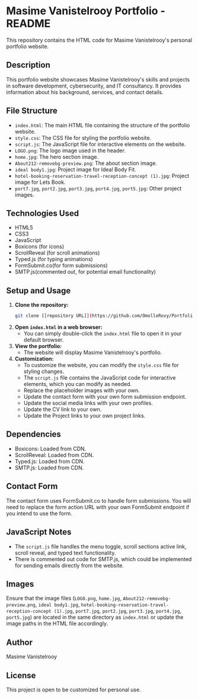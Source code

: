 # Masime Vanistelrooy Portfolio - README

This repository contains the HTML code for Masime Vanistelrooy's personal portfolio website.

## Description

This portfolio website showcases Masime Vanistelrooy's skills and projects in software development, cybersecurity, and IT consultancy. It provides information about his background, services, and contact details.

## File Structure

* `index.html`: The main HTML file containing the structure of the portfolio website.
* `style.css`: The CSS file for styling the portfolio website.
* `script.js`: The JavaScript file for interactive elements on the website.
* `LOGO.png`: The logo image used in the header.
* `home.jpg`: The hero section image.
* `About212-removebg-preview.png`: The about section image.
* `ideal body1.jpg`: Project image for Ideal Body Fit.
* `hotel-booking-reservation-travel-reception-concept (1).jpg`: Project image for Lets Book.
* `port7.jpg`, `port2.jpg`, `port3.jpg`, `port4.jpg`, `port5.jpg`: Other project images.

## Technologies Used

* HTML5
* CSS3
* JavaScript
* Boxicons (for icons)
* ScrollReveal (for scroll animations)
* Typed.js (for typing animations)
* FormSubmit.co(for form submissions)
* SMTP.js(commented out, for potential email functionality)

## Setup and Usage

1.  **Clone the repository:**
    ```bash
    git clone [[repository URL]](https://github.com/OmolloRovy/Portfolio-Responsive.git)
    ```
2.  **Open `index.html` in a web browser:**
    * You can simply double-click the `index.html` file to open it in your default browser.
3.  **View the portfolio:**
    * The website will display Masime Vanistelrooy's portfolio.
4.  **Customization:**
    * To customize the website, you can modify the `style.css` file for styling changes.
    * The `script.js` file contains the JavaScript code for interactive elements, which you can modify as needed.
    * Replace the placeholder images with your own.
    * Update the contact form with your own form submission endpoint.
    * Update the social media links with your own profiles.
    * Update the CV link to your own.
    * Update the Project links to your own project links.

## Dependencies

* Boxicons: Loaded from CDN.
* ScrollReveal: Loaded from CDN.
* Typed.js: Loaded from CDN.
* SMTP.js: Loaded from CDN.

## Contact Form

The contact form uses FormSubmit.co to handle form submissions. You will need to replace the form action URL with your own FormSubmit endpoint if you intend to use the form.

## JavaScript Notes

* The `script.js` file handles the menu toggle, scroll sections active link, scroll reveal, and typed text functionality.
* There is commented out code for SMTP.js, which could be implemented for sending emails directly from the website.

## Images

Ensure that the image files (`LOGO.png`, `home.jpg`, `About212-removebg-preview.png`, `ideal body1.jpg`, `hotel-booking-reservation-travel-reception-concept (1).jpg`, `port7.jpg`, `port2.jpg`, `port3.jpg`, `port4.jpg`, `port5.jpg`) are located in the same directory as `index.html` or update the image paths in the HTML file accordingly.

## Author

Masime Vanistelrooy

## License

This project is open to be customized for personal use.
